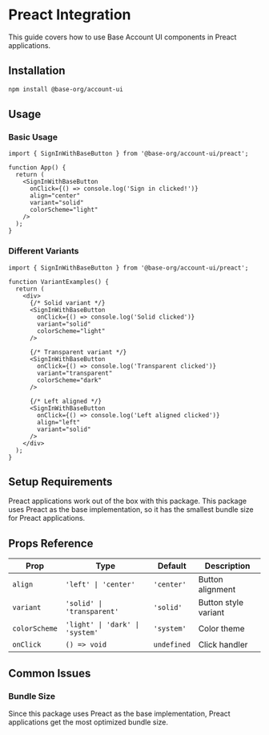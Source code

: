 # Preact Integration

This guide covers how to use Base Account UI components in Preact applications.

## Installation

```bash
npm install @base-org/account-ui
```

## Usage

### Basic Usage

```tsx
import { SignInWithBaseButton } from '@base-org/account-ui/preact';

function App() {
  return (
    <SignInWithBaseButton 
      onClick={() => console.log('Sign in clicked!')}
      align="center"
      variant="solid"
      colorScheme="light"
    />
  );
}
```

### Different Variants

```tsx
import { SignInWithBaseButton } from '@base-org/account-ui/preact';

function VariantExamples() {
  return (
    <div>
      {/* Solid variant */}
      <SignInWithBaseButton 
        onClick={() => console.log('Solid clicked')}
        variant="solid"
        colorScheme="light"
      />
      
      {/* Transparent variant */}
      <SignInWithBaseButton 
        onClick={() => console.log('Transparent clicked')}
        variant="transparent"
        colorScheme="dark"
      />
      
      {/* Left aligned */}
      <SignInWithBaseButton 
        onClick={() => console.log('Left aligned clicked')}
        align="left"
        variant="solid"
      />
    </div>
  );
}
```

## Setup Requirements

Preact applications work out of the box with this package. This package uses Preact as the base implementation, so it has the smallest bundle size for Preact applications.

## Props Reference

| Prop | Type | Default | Description |
|------|------|---------|-------------|
| `align` | `'left' \| 'center'` | `'center'` | Button alignment |
| `variant` | `'solid' \| 'transparent'` | `'solid'` | Button style variant |
| `colorScheme` | `'light' \| 'dark' \| 'system'` | `'system'` | Color theme |
| `onClick` | `() => void` | `undefined` | Click handler |

## Common Issues

### Bundle Size

Since this package uses Preact as the base implementation, Preact applications get the most optimized bundle size.
